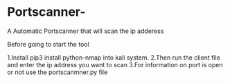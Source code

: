 # Portscanner-
A Automatic Portscanner that will scan the ip adderess 

Before going to start the tool

1.Install pip3 install python-nmap into kali system.
2.Then run the client file and enter the ip address you want to scan
3.For information on port is open or not use the portscanmner.py file 
